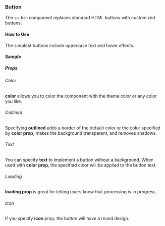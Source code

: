 ### Button

The `su-btn` component replaces standard HTML buttons with customized buttons.

<su-divider class="mb-8" />

#### How to Use

The simplest buttons include uppercase text and hover effects.

<example file='SuBtn/uses' />

#### Sample

##### Props

###### Color

**color** allows you to color the component with the theme color or any color you like.

<example file='SuBtn/props/color' />

###### Outlined

Specifying **outlined** adds a border of the default color or the color specified by **color prop**, makes the background transparent, and removes shadows.

<example file='SuBtn/props/outlined' />

###### Text

You can specify **text** to implement a button without a background. When used with **color prop**, the specified color will be applied to the button text.

<example file='SuBtn/props/text' />

###### Loading

**loading prop** is great for letting users know that processing is in progress.

<example file='SuBtn/props/loading' />

###### Icon

If you specify **icon** prop, the button will have a round design.

<example file='SuBtn/props/icon' />